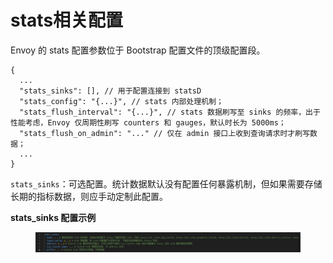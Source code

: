 # stats相关配置

Envoy 的 stats 配置参数位于 Bootstrap 配置文件的顶级配置段。



```
{
  ...
  "stats_sinks": [], // 用于配置连接到 statsD
  "stats_config": "{...}", // stats 内部处理机制；
  "stats_flush_interval": "{...}", // stats 数据刷写至 sinks 的频率，出于性能考虑，Envoy 仅周期性刷写 counters 和 gauges，默认时长为 5000ms；
  "stats_flush_on_admin": "..." // 仅在 admin 接口上收到查询请求时才刷写数据；
  ...
}
```

`stats_sinks`：可选配置。统计数据默认没有配置任何暴露机制，但如果需要存储长期的指标数据，则应手动定制此配置。

**stats\_sinks 配置示例**

<figure><img src="../../../../.gitbook/assets/image (3) (1).png" alt=""><figcaption></figcaption></figure>

